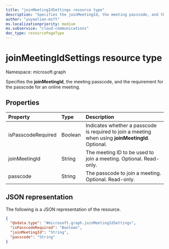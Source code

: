 ```yaml
---
title: "joinMeetingIdSettings resource type"
description: "Specifies the joinMeetingId, the meeting passcode, and the requirement for the passcode."
author: "yuyaolian-msft"
ms.localizationpriority: medium
ms.subservice: "cloud-communications"
doc_type: resourcePageType
---
```


# joinMeetingIdSettings resource type

Namespace: microsoft.graph

Specifies the **joinMeetingId**, the meeting passcode, and the requirement for the passcode for an online meeting.

## Properties

| Property            | Type      | Description                                   |
|:--------------------|:----------|:----------------------------------------------|
| isPasscodeRequired  | Boolean   | Indicates whether a passcode is required to join a meeting when using **joinMeetingId**. Optional. |
| joinMeetingId       | String    | The meeting ID to be used to join a meeting. Optional. Read-only. |
| passcode            | String    | The passcode to join a meeting.  Optional. Read-only. |

## JSON representation

The following is a JSON representation of the resource.
<!-- {
  "blockType": "resource",
  "@odata.type": "microsoft.graph.joinMeetingIdSettings"
}
-->

``` json
{
  "@odata.type": "#microsoft.graph.joinMeetingIdSettings",
  "isPasscodeRequired": "Boolean",
  "joinMeetingId": "String",
  "passcode": "String"
}
```
